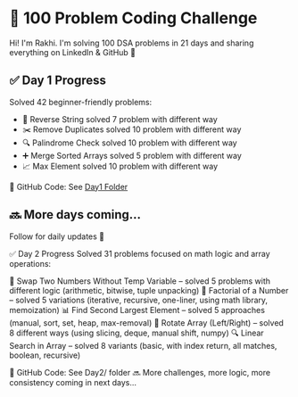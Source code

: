 # 💯 100 Problem Coding Challenge

Hi! I'm Rakhi. I'm solving 100 DSA problems in 21 days and sharing everything on LinkedIn & GitHub 🚀

## ✅ Day 1 Progress

Solved 42 beginner-friendly problems:
- 🔁 Reverse String  solved 7 problem with different way
- ✂️ Remove Duplicates solved 10 problem with different way
- 🔍 Palindrome Check solved 10 problem with different way
- ➕ Merge Sorted Arrays solved 5 problem with different way
- 📈 Max Element solved 10 problem with different way

📌 GitHub Code: See [Day1 Folder](./Day1)

## 🔜 More days coming...
Follow for daily updates 💪


✅ Day 2 Progress
Solved 31 problems focused on math logic and array operations:

🔄 Swap Two Numbers Without Temp Variable – solved 5 problems with different logic (arithmetic, bitwise, tuple unpacking)
🧮 Factorial of a Number – solved 5 variations (iterative, recursive, one-liner, using math library, memoization)
📊 Find Second Largest Element – solved 5 approaches (manual, sort, set, heap, max-removal)
🔄 Rotate Array (Left/Right) – solved 8 different ways (using slicing, deque, manual shift, numpy)
🔍 Linear Search in Array – solved 8 variants (basic, with index return, all matches, boolean, recursive)

📌 GitHub Code: See Day2/ folder
🔜 More challenges, more logic, more consistency coming in next days...
